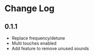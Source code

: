 
# Change Log

## 0.1.1

- Replace frequency/detune
- Multi touches enabled
- Add feature to remove unused sounds

